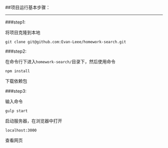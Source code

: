 ##项目运行基本步骤：

***

###step1:

  将项目克隆到本地
  
  `git clone git@github.com:Evan-Leee/homework-search.git`
  
###step2:
 
  在命令行下进入`homework-search/`目录下，然后使用命令
  
  ` npm install `
  
  下载依赖包

###step3:

  输入命令
  
  ` gulp start `
  
  启动服务器，在浏览器中打开
  
  ` localhost:3000 `
  
  查看网页
  